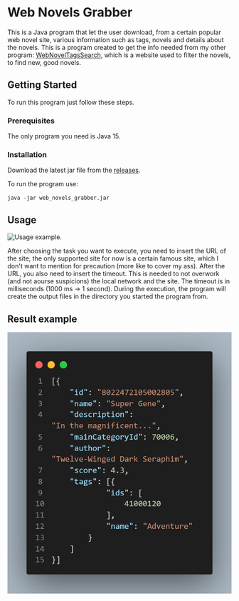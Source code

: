 # Web Novels Grabber
This is a Java program that let the user download, from a certain popular web novel site, various information such as tags, novels and details about the novels.
This is a program created to get the info needed from my other program: [WebNovelTagsSearch](https://github.com/DeeJack/WebNovelTagsSearch), which is a website used to filter the novels, to find new, good novels.

<!-- GETTING STARTED -->
## Getting Started

To run this program just follow these steps.

### Prerequisites

The only program you need is Java 15.

### Installation

Download the latest jar file from the [releases](https://github.com/DeeJack/Web_Novel_Grabber/releases).

To run the program use:

```
java -jar web_novels_grabber.jar
```

<!-- USAGE EXAMPLES -->
## Usage
![Usage example.](/readme/usage1.png "Usage.")

After choosing the task you want to execute, you need to insert the URL of the site, the only supported site for now is a certain famous site, which I don't want to mention for precaution (more like to cover my ass).
After the URL, you also need to insert the timeout. This is needed to not overwork (and not aourse suspicions) the local network and the site. The timeout is in milliseconds (1000 ms -> 1 second).
During the execution, the program will create the output files in the directory you started the program from.

## Result example
![Result example.](/readme/result.png "Result.")
